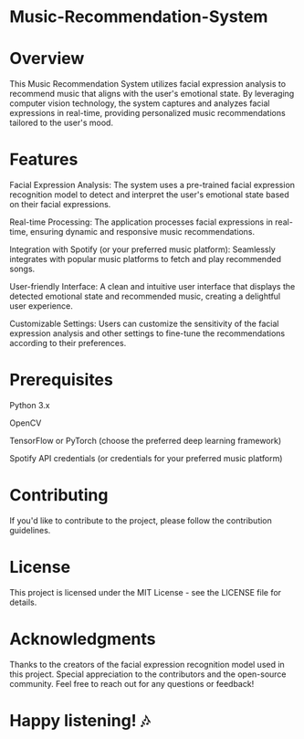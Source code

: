# Music-Recommendation-System

# Overview
This Music Recommendation System utilizes facial expression analysis to recommend music that aligns with the user's emotional state. By leveraging computer vision technology, the system captures and analyzes facial expressions in real-time, providing personalized music recommendations tailored to the user's mood.

# Features
Facial Expression Analysis: The system uses a pre-trained facial expression recognition model to detect and interpret the user's emotional state based on their facial expressions.

Real-time Processing: The application processes facial expressions in real-time, ensuring dynamic and responsive music recommendations.

Integration with Spotify (or your preferred music platform): Seamlessly integrates with popular music platforms to fetch and play recommended songs.

User-friendly Interface: A clean and intuitive user interface that displays the detected emotional state and recommended music, creating a delightful user experience.

Customizable Settings: Users can customize the sensitivity of the facial expression analysis and other settings to fine-tune the recommendations according to their preferences.

# Prerequisites
Python 3.x

OpenCV

TensorFlow or PyTorch (choose the preferred deep learning framework)

Spotify API credentials (or credentials for your preferred music platform)

# Contributing
If you'd like to contribute to the project, please follow the contribution guidelines.

# License
This project is licensed under the MIT License - see the LICENSE file for details.

# Acknowledgments
Thanks to the creators of the facial expression recognition model used in this project.
Special appreciation to the contributors and the open-source community.
Feel free to reach out for any questions or feedback!

# Happy listening! 🎶





